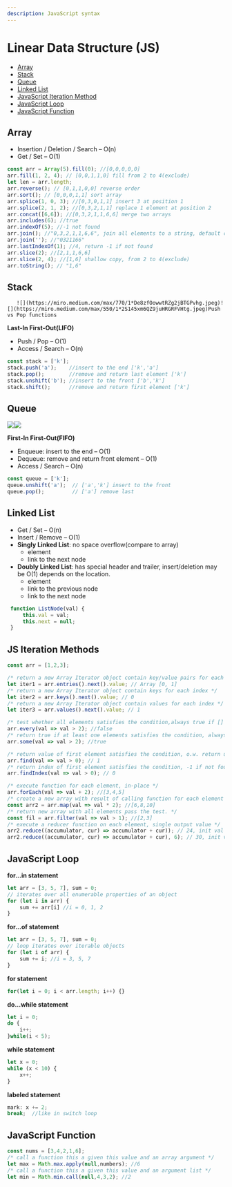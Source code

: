 ```yaml
---
description: JavaScript syntax
---
```


# Linear Data Structure \(JS\)

* [Array](linear-data-structure.md#array)
* [Stack](linear-data-structure.md#stack)
* [Queue](linear-data-structure.md#queue)
* [Linked List](linear-data-structure.md#linked-list)
* [JavaScript Iteration Method](linear-data-structure.md#js-iteration-methods)
* [JavaScript Loop](linear-data-structure.md#javascript-loop)
* [JavaScript Function](linear-data-structure.md#javascript-function)

## Array

* Insertion / Deletion / Search – O\(n\)
* Get / Set – O\(1\)

```javascript
const arr = Array(5).fill(0); //[0,0,0,0,0]
arr.fill(1, 2, 4); // [0,0,1,1,0] fill from 2 to 4(exclude)
let len = arr.length;
arr.reverse(); // [0,1,1,0,0] reverse order
arr.sort(); // [0,0,0,1,1] sort array
arr.splice(1, 0, 3); //[0,3,0,1,1] insert 3 at position 1
arr.splice(2, 1, 2); //[0,3,2,1,1] replace 1 element at position 2
arr.concat([6,6]); //[0,3,2,1,1,6,6] merge two arrays
arr.includes(6); //true
arr.indexOf(5); //-1 not found
arr.join(); //"0,3,2,1,1,6,6", join all elements to a string, default comma
arr.join(''); //"0321166"
arr.lastIndexOf(1); //4, return -1 if not found
arr.slice(2); //[2,1,1,6,6]
arr.slice(2, 4); //[1,6] shallow copy, from 2 to 4(exclude)
arr.toString(); // "1,6"
```

## Stack 

       ![](https://miro.medium.com/max/770/1*De8zfOowwtRZg2jBTGPvhg.jpeg)![](https://miro.medium.com/max/550/1*2S145xm6QZ9juHRGRFVHtg.jpeg)Push vs Pop functions  


**Last-In First-Out\(LIFO\)** 

* Push / Pop – O\(1\)
* Access / Search – O\(n\)

```javascript
const stack = ['k'];
stack.push('a');    //insert to the end ['k','a']
stack.pop();        //remove and return last element ['k']
stack.unshift('b'); //insert to the front ['b','k']
stack.shift();      //remove and return first element ['k']
```

## Queue

![](https://miro.medium.com/max/550/1*Vs3HF926_6s7vI_OCv3rTQ.jpeg)![](https://miro.medium.com/max/550/1*wN83zdV3arHyUl5GQXxRfw.jpeg)

**First-In First-Out\(FIFO\)** 

* Enqueue: insert to the end – O\(1\)
* Dequeue: remove and return front element – O\(1\)
* Access / Search – O\(n\)

```javascript
const queue = ['k'];
queue.unshift('a');  // ['a','k'] insert to the front
queue.pop();         // ['a'] remove last
```

## Linked List

* Get / Set – O\(n\)
* Insert / Remove – O\(1\)
* **Singly Linked List**: no space overflow\(compare to array\)
  * element 
  * link to the next node 
* **Doubly Linked List**: has special header and trailer, insert/deletion may be O\(1\) depends on the location.
  * element
  * link to the previous node
  * link to the next node 

```javascript
 function ListNode(val) {
     this.val = val;
     this.next = null;
 }
```

## JS Iteration Methods 

```javascript
const arr = [1,2,3];

/* return a new Array Iterator object contain key/value pairs for each index */
let iter1 = arr.entries().next().value; // Array [0, 1]
/* return a new Array Iterator object contain keys for each index */
let iter2 = arr.keys().next().value; // 0
/* return a new Array Iterator object contain values for each index */
let iter3 = arr.values().next().value; // 1

/* test whether all elements satisfies the condition,always true if [] */
arr.every(val => val > 2); //false
/* return true if at least one elements satisfies the condition, always false if [] */
arr.some(val => val > 2); //true

/* return value of first element satisfies the condition, o.w. return undefined */
arr.find(val => val > 0); // 1
/* return index of first element satisfies the condition, -1 if not found */
arr.findIndex(val => val > 0); // 0

/* execute function for each element, in-place */
arr.forEach(val => val + 2); //[3,4,5]
/* create a new array with result of calling function for each element */
const arr2 = arr.map(val => val * 2); //[6,8,10]
/* return new array with all elements pass the test. */
const fil = arr.filter(val => val > 1); //[2,3]
/* execute a reducer function on each element, single output value */
arr2.reduce((accumulator, cur) => accumulator + cur)); // 24, init val = first element
arr2.reduce((accumulator, cur) => accumulator + cur), 6); // 30, init val = 6
```

## JavaScript Loop

**for...in statement**

```javascript
let arr = [3, 5, 7], sum = 0;
// iterates over all enumerable properties of an object
for (let i in arr) {
    sum += arr[i] //i = 0, 1, 2
}
```

**for...of statement**

```javascript
let arr = [3, 5, 7], sum = 0;
// loop iterates over iterable objects
for (let i of arr) { 
    sum += i; //i = 3, 5, 7
}
```

**for statement** 

```javascript
for(let i = 0; i < arr.length; i++) {}
```

**do...while statement**

```javascript
let i = 0;
do {
    i++;
}while(i < 5);
```

**while statement**

```javascript
let x = 0;
while (x < 10) {
    x++;
}
```

**labeled statement** 

```javascript
mark: x += 2; 
break;  //like in switch loop
```

## JavaScript Function

```javascript
const nums = [3,4,2,1,6];
/* call a function this a given this value and an array argument */
let max = Math.max.apply(null,numbers); //6
/* call a function this a given this value and an argument list */
let min = Math.min.call(null,4,3,2); //2
```

